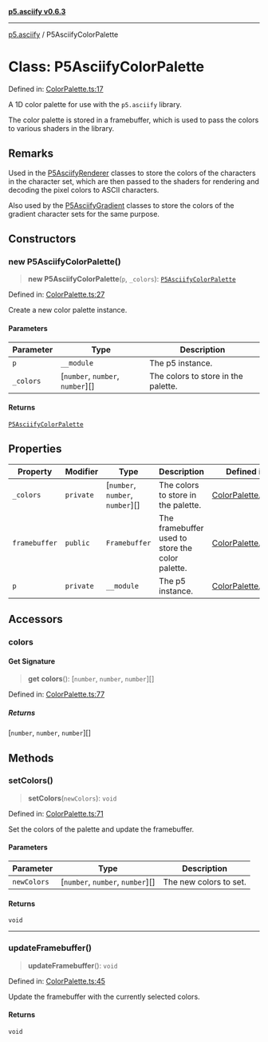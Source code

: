 [**p5.asciify v0.6.3**](../README.md)

***

[p5.asciify](../globals.md) / P5AsciifyColorPalette

# Class: P5AsciifyColorPalette

Defined in: [ColorPalette.ts:17](https://github.com/humanbydefinition/p5-asciify/blob/669a218206271de7b0767d42afcabf18f6c432ab/src/lib/ColorPalette.ts#L17)

A 1D color palette for use with the `p5.asciify` library.

The color palette is stored in a framebuffer, which is used to pass the colors to various shaders in the library.

## Remarks

Used in the [P5AsciifyRenderer](../namespaces/renderers/classes/P5AsciifyRenderer.md) classes to store the colors of the characters in the character set,
which are then passed to the shaders for rendering and decoding the pixel colors to ASCII characters.

Also used by the [P5AsciifyGradient](../namespaces/gradients/classes/P5AsciifyGradient.md) classes to store the colors of the gradient character sets for the same purpose.

## Constructors

### new P5AsciifyColorPalette()

> **new P5AsciifyColorPalette**(`p`, `_colors`): [`P5AsciifyColorPalette`](P5AsciifyColorPalette.md)

Defined in: [ColorPalette.ts:27](https://github.com/humanbydefinition/p5-asciify/blob/669a218206271de7b0767d42afcabf18f6c432ab/src/lib/ColorPalette.ts#L27)

Create a new color palette instance.

#### Parameters

| Parameter | Type | Description |
| ------ | ------ | ------ |
| `p` | `__module` | The p5 instance. |
| `_colors` | \[`number`, `number`, `number`\][] | The colors to store in the palette. |

#### Returns

[`P5AsciifyColorPalette`](P5AsciifyColorPalette.md)

## Properties

| Property | Modifier | Type | Description | Defined in |
| ------ | ------ | ------ | ------ | ------ |
| <a id="_colors-1"></a> `_colors` | `private` | \[`number`, `number`, `number`\][] | The colors to store in the palette. | [ColorPalette.ts:29](https://github.com/humanbydefinition/p5-asciify/blob/669a218206271de7b0767d42afcabf18f6c432ab/src/lib/ColorPalette.ts#L29) |
| <a id="framebuffer"></a> `framebuffer` | `public` | `Framebuffer` | The framebuffer used to store the color palette. | [ColorPalette.ts:20](https://github.com/humanbydefinition/p5-asciify/blob/669a218206271de7b0767d42afcabf18f6c432ab/src/lib/ColorPalette.ts#L20) |
| <a id="p-1"></a> `p` | `private` | `__module` | The p5 instance. | [ColorPalette.ts:28](https://github.com/humanbydefinition/p5-asciify/blob/669a218206271de7b0767d42afcabf18f6c432ab/src/lib/ColorPalette.ts#L28) |

## Accessors

### colors

#### Get Signature

> **get** **colors**(): \[`number`, `number`, `number`\][]

Defined in: [ColorPalette.ts:77](https://github.com/humanbydefinition/p5-asciify/blob/669a218206271de7b0767d42afcabf18f6c432ab/src/lib/ColorPalette.ts#L77)

##### Returns

\[`number`, `number`, `number`\][]

## Methods

### setColors()

> **setColors**(`newColors`): `void`

Defined in: [ColorPalette.ts:71](https://github.com/humanbydefinition/p5-asciify/blob/669a218206271de7b0767d42afcabf18f6c432ab/src/lib/ColorPalette.ts#L71)

Set the colors of the palette and update the framebuffer.

#### Parameters

| Parameter | Type | Description |
| ------ | ------ | ------ |
| `newColors` | \[`number`, `number`, `number`\][] | The new colors to set. |

#### Returns

`void`

***

### updateFramebuffer()

> **updateFramebuffer**(): `void`

Defined in: [ColorPalette.ts:45](https://github.com/humanbydefinition/p5-asciify/blob/669a218206271de7b0767d42afcabf18f6c432ab/src/lib/ColorPalette.ts#L45)

Update the framebuffer with the currently selected colors.

#### Returns

`void`
